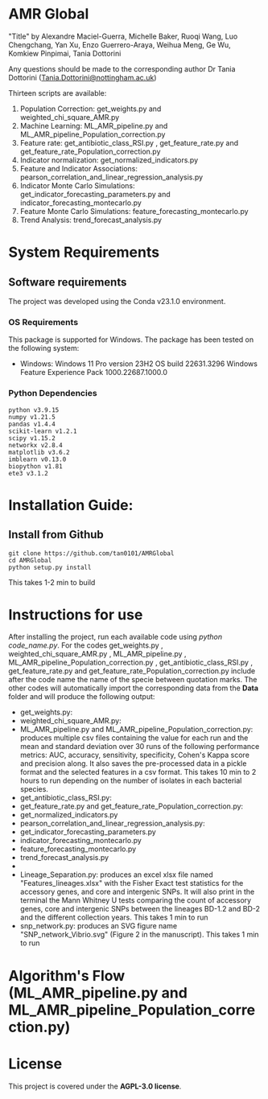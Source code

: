 # AMR Global

"Title" by Alexandre Maciel-Guerra, Michelle Baker­, Ruoqi Wang­, Luo Chengchang, Yan Xu, Enzo Guerrero-Araya, Weihua Meng, Ge Wu, Komkiew Pinpimai, Tania Dottorini
 
Any questions should be made to the corresponding author Dr Tania Dottorini (Tania.Dottorini@nottingham.ac.uk)

Thirteen scripts are available:

1. Population Correction: get_weights.py and weighted_chi_square_AMR.py
2. Machine Learning: ML_AMR_pipeline.py and ML_AMR_pipeline_Population_correction.py
3. Feature rate: get_antibiotic_class_RSI.py , get_feature_rate.py and get_feature_rate_Population_correction.py
4. Indicator normalization: get_normalized_indicators.py
5. Feature and Indicator Associations: pearson_correlation_and_linear_regression_analysis.py
6. Indicator Monte Carlo Simulations: get_indicator_forecasting_parameters.py and indicator_forecasting_montecarlo.py
7. Feature Monte Carlo Simulations: feature_forecasting_montecarlo.py
8. Trend Analysis: trend_forecast_analysis.py

# System Requirements

## Software requirements

The project was developed using the Conda v23.1.0 environment.

### OS Requirements

This package is supported for Windows. The package has been tested on the following system: 

* Windows: Windows 11 Pro version 23H2 OS build 22631.3296 Windows Feature Experience Pack 1000.22687.1000.0 


### Python Dependencies

```
python v3.9.15
numpy v1.21.5
pandas v1.4.4
scikit-learn v1.2.1
scipy v1.15.2
networkx v2.8.4
matplotlib v3.6.2
imblearn v0.13.0
biopython v1.81
ete3 v3.1.2
```

# Installation Guide:

## Install from Github
```
git clone https://github.com/tan0101/AMRGlobal
cd AMRGlobal
python setup.py install
```

This takes 1-2 min to build

# Instructions for use

After installing the project, run each available code using _python code_name.py_. For the codes get_weights.py , weighted_chi_square_AMR.py , ML_AMR_pipeline.py , ML_AMR_pipeline_Population_correction.py , get_antibiotic_class_RSI.py , get_feature_rate.py and get_feature_rate_Population_correction.py include after the code name the name of the specie between quotation marks. The other codes will automatically import the corresponding data from the **Data** folder and will produce the following output:

* get_weights.py:
* weighted_chi_square_AMR.py:
* ML_AMR_pipeline.py and ML_AMR_pipeline_Population_correction.py:  produces multiple csv files containing the value for each run and the mean and standard deviation over 30 runs of the following performance metrics: AUC, accuracy, sensitivity, specificity, Cohen's Kappa score and precision along. It also saves the pre-processed data in a pickle format and the selected features in a csv format. This takes 10 min to 2 hours to run depending on the number of isolates in each bacterial species.
* get_antibiotic_class_RSI.py:
* get_feature_rate.py and get_feature_rate_Population_correction.py:
* get_normalized_indicators.py
* pearson_correlation_and_linear_regression_analysis.py:
* get_indicator_forecasting_parameters.py
* indicator_forecasting_montecarlo.py
* feature_forecasting_montecarlo.py
* trend_forecast_analysis.py
*
* Lineage_Separation.py: produces an excel xlsx file named "Features_lineages.xlsx" with the Fisher Exact test statistics for the accessory genes, and core and intergenic SNPs. It will also print in the terminal the Mann Whitney U tests comparing the count of accessory genes, core and intergenic SNPs between the lineages BD-1.2 and BD-2 and the different collection years. This takes 1 min to run
* snp_network.py: produces an SVG figure name "SNP_network_Vibrio.svg" (Figure 2 in the manuscript). This takes 1 min to run
  

# Algorithm's Flow (ML_AMR_pipeline.py and ML_AMR_pipeline_Population_correction.py)

# License

This project is covered under the **AGPL-3.0 license**.
